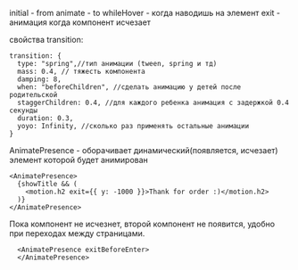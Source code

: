 initial - from
animate - to
whileHover - когда наводишь на элемент
exit - анимация когда компонент исчезает

свойства transition:
```
transition: {
  type: "spring",//тип анимации (tween, spring и тд)
  mass: 0.4, // тяжесть компонента 
  damping: 8,
  when: "beforeChildren", //сделать анимацию у детей после родительской
  staggerChildren: 0.4, //для каждого ребенка анимация с задержкой 0.4 секунды
  duration: 0.3,
  yoyo: Infinity, //сколько раз применять остальные анимации
}
```

AnimatePresence - оборачивает динамический(появляется, исчезает) элемент которой будет анимирован 
```
<AnimatePresence>
  {showTitle && (
    <motion.h2 exit={{ y: -1000 }}>Thank for order :)</motion.h2>
  )}
</AnimatePresence>
```

Пока компонент не исчезнет, второй компонент не появится, удобно при переходах между страницами.
```
  <AnimatePresence exitBeforeEnter>
  </AnimatePresence>
```